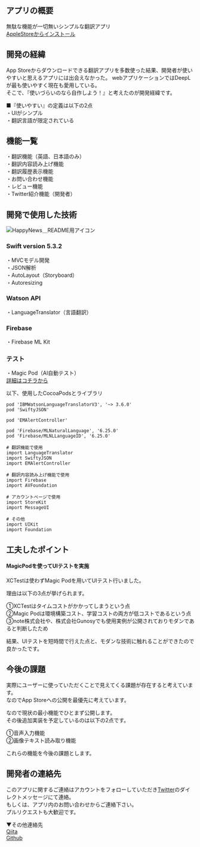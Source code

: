 ## アプリの概要
無駄な機能が一切無いシンプルな翻訳アプリ  
[AppleStoreからインストール](#)

## 開発の経緯
App Storeからダウンロードできる翻訳アプリを多数使った結果、開発者が使いやすいと思えるアプリには出会えなかった。      webアプリケーションではDeepLが最も使いやすく現在も愛用している。  
そこで、『使いづらいのなら自作しよう！』と考えたのが開発経緯です。  

■『使いやすい』の定義は以下の2点  
・UIがシンプル  
・翻訳言語が限定されている

## 機能一覧
・翻訳機能（英語、日本語のみ）  
・翻訳内容読み上げ機能  
・翻訳履歴表示機能  
・お問い合わせ機能  
・レビュー機能  
・Twitter紹介機能（開発者）  

## 開発で使用した技術
![HappyNews＿README用アイコン](https://user-images.githubusercontent.com/61372276/111485153-b60c8b00-8779-11eb-801a-47f4c9a81d58.jpeg)
### Swift version 5.3.2
・MVCモデル開発  
・JSON解析    
・AutoLayout（Storyboard）  
・Autoresizing

### Watson API
・LanguageTranslator（言語翻訳）

### Firebase
・Firebase ML Kit   

### テスト
・Magic Pod（AI自動テスト）  
[詳細はコチラから](https://www.magic-pod.com/) 
 
以下、使用したCocoaPodsとライブラリ
```
pod 'IBMWatsonLanguageTranslatorV3', '~> 3.6.0'
pod 'SwiftyJSON'

pod 'EMAlertController'

pod 'Firebase/MLNaturalLanguage', '6.25.0'
pod 'Firebase/MLNLLanguageID', '6.25.0'
```

```
# 翻訳機能で使用
import LanguageTranslator
import SwiftyJSON
import EMAlertController

# 翻訳内容読み上げ機能で使用
import Firebase
import AVFoundation

# アカウントページで使用
import StoreKit
import MessageUI

# その他
import UIKit
import Foundation
```

## 工夫したポイント
#### MagicPodを使ってUIテストを実施
XCTestは使わずMagic Podを用いてUIテスト行いました。

理由は以下の3点が挙げられます。

①XCTestはタイムコストがかかってしまうという点  
②Magic Podは環境構築コスト、学習コストの両方が低コストであるという点  
③note株式会社や、株式会社Gunosyでも使用実例が公開されておりモダンであると判断したため

結果、UIテストを短時間で行えた点と、モダンな技術に触れることができたので良かったです。

## 今後の課題
実際にユーザーに使っていただくことで見えてくる課題が存在すると考えています。  
なのでApp Storeへの公開を最優先に考えています。

なので現状の最小機能でひとまず公開します。  
その後追加実装を予定しているのは以下の2点です。

①音声入力機能  
②画像テキスト読み取り機能

これらの機能を今後の課題とします。

## 開発者の連絡先
このアプリに関するご連絡はアカウントをフォローしていただき[Twitter](https://twitter.com/ken_sasaki2)のダイレクトメッセージにて連絡。  
もしくは、アプリ内のお問い合わせからご連絡下さい。  
プルリクエストも大歓迎です。

▼その他連絡先  
[Qiita](https://qiita.com/nkekisasa222)  
[Github](https://github.com/ken-sasaki-222)
